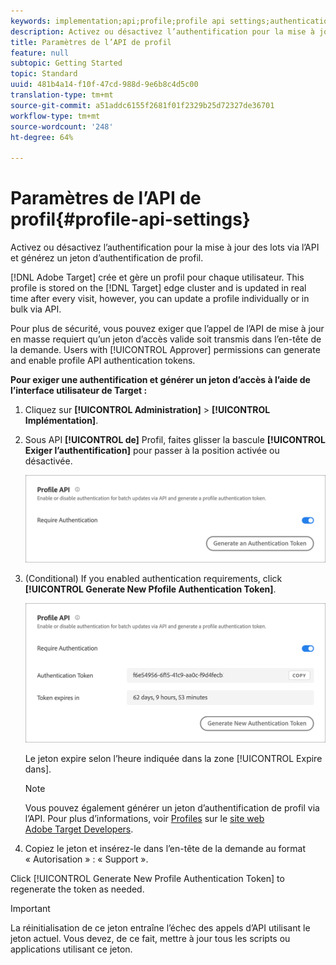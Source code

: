 ```yaml
---
keywords: implementation;api;profile;profile api settings;authentication token
description: Activez ou désactivez l’authentification pour la mise à jour des lots via l’API et générez un jeton d’authentification de profil.
title: Paramètres de l’API de profil
feature: null
subtopic: Getting Started
topic: Standard
uuid: 481b4a14-f10f-47cd-988d-9e6b8c4d5c00
translation-type: tm+mt
source-git-commit: a51addc6155f2681f01f2329b25d72327de36701
workflow-type: tm+mt
source-wordcount: '248'
ht-degree: 64%

---
```



# Paramètres de l’API de profil{#profile-api-settings}

Activez ou désactivez l’authentification pour la mise à jour des lots via l’API et générez un jeton d’authentification de profil.

[!DNL Adobe Target] crée et gère un profil pour chaque utilisateur. This profile is stored on the [!DNL Target] edge cluster and is updated in real time after every visit, however, you can update a profile individually or in bulk via API.

Pour plus de sécurité, vous pouvez exiger que l’appel de l’API de mise à jour en masse requiert qu’un jeton d’accès valide soit transmis dans l’en-tête de la demande. Users with [!UICONTROL Approver] permissions can generate and enable profile API authentication tokens.

**Pour exiger une authentification et générer un jeton d’accès à l’aide de l’interface utilisateur de Target :**

1. Cliquez sur **[!UICONTROL Administration]** > **[!UICONTROL Implémentation]**.
1. Sous API **[!UICONTROL de]** Profil, faites glisser la bascule **[!UICONTROL Exiger l’authentification]** pour passer à la position activée ou désactivée.

   ![](assets/profile_api_settings.png)

1. (Conditional) If you enabled authentication requirements, click **[!UICONTROL Generate New Pfofile Authentication Token]**.

   ![](assets/profile_api_settings_2.png)

   Le jeton expire selon l’heure indiquée dans la zone [!UICONTROL Expire dans].

   >[!NOTE]
   >
   >Vous pouvez également générer un jeton d’authentification de profil via l’API. Pour plus d’informations, voir [Profiles](https://developers.adobetarget.com/api/#profiles) sur le [site web Adobe Target Developers](https://developers.adobetarget.com/).

1. Copiez le jeton et insérez-le dans l’en-tête de la demande au format « Autorisation » : « Support ».

Click [!UICONTROL Generate New Profile Authentication Token] to regenerate the token as needed.

>[!IMPORTANT]
>
>La réinitialisation de ce jeton entraîne l’échec des appels d’API utilisant le jeton actuel. Vous devez, de ce fait, mettre à jour tous les scripts ou applications utilisant ce jeton.
